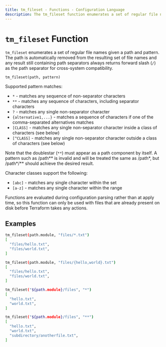 ```yaml
---
title: tm_fileset - Functions - Configuration Language
description: The tm_fileset function enumerates a set of regular file names given a pattern.
---
```


# `tm_fileset` Function

`tm_fileset` enumerates a set of regular file names given a path and pattern.
The path is automatically removed from the resulting set of file names and any
result still containing path separators always returns forward slash (`/`) as
the path separator for cross-system compatibility.

```hcl
tm_fileset(path, pattern)
```

Supported pattern matches:

- `*` - matches any sequence of non-separator characters
- `**` - matches any sequence of characters, including separator characters
- `?` - matches any single non-separator character
- `{alternative1,...}` - matches a sequence of characters if one of the comma-separated alternatives matches
- `[CLASS]` - matches any single non-separator character inside a class of characters (see below)
- `[^CLASS]` - matches any single non-separator character outside a class of characters (see below)

Note that the doublestar (`**`) must appear as a path component by itself. A
pattern such as /path\*\* is invalid and will be treated the same as /path\*, but
/path\*/\*\* should achieve the desired result.

Character classes support the following:

- `[abc]` - matches any single character within the set
- `[a-z]` - matches any single character within the range

Functions are evaluated during configuration parsing rather than at apply time,
so this function can only be used with files that are already present on disk
before Terraform takes any actions.

## Examples

```sh
tm_fileset(path.module, "files/*.txt")
[
  "files/hello.txt",
  "files/world.txt",
]

tm_fileset(path.module, "files/{hello,world}.txt")
[
  "files/hello.txt",
  "files/world.txt",
]

tm_fileset("${path.module}/files", "*")
[
  "hello.txt",
  "world.txt",
]

tm_fileset("${path.module}/files", "**")
[
  "hello.txt",
  "world.txt",
  "subdirectory/anotherfile.txt",
]
```
